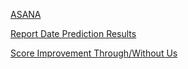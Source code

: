 [ASANA](https://app.asana.com/0/883289177114008/907370396994157)



[Report Date Prediction Results](https://docs.google.com/spreadsheets/d/1DHvu2hxR_f26BgRMICZ2f-fUxVq4EpoPJKa_ikT4IVg/edit)

[Score Improvement Through/Without Us](https://docs.google.com/spreadsheets/d/1eukHboDYRRnfjUSd_v37qtlSMwEJYHo29wvzqLvA5_k/edit?usp=drive_web&ouid=110171992210344274150)
